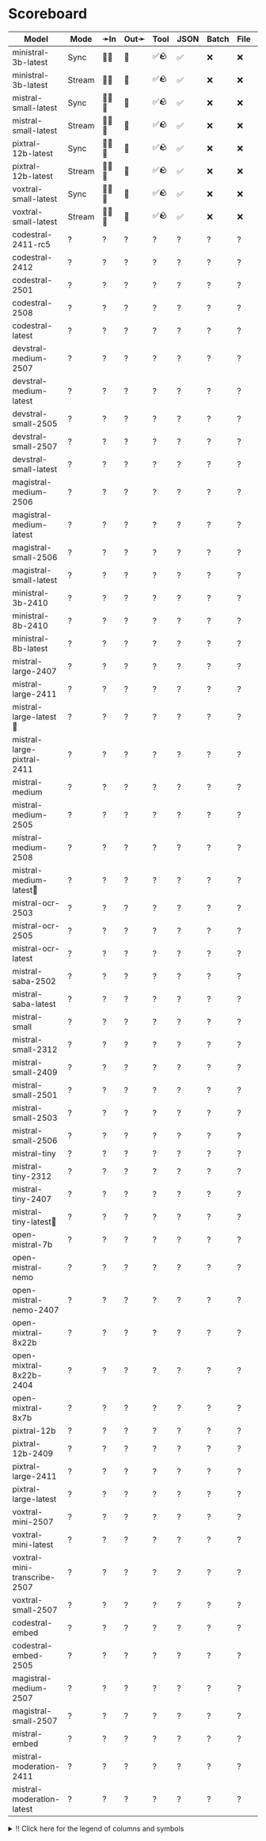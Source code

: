 # Scoreboard

| Model                        | Mode   | ➛In    | Out➛   | Tool | JSON | Batch | File | Cite | Text | Probs | Limits | Usage | Finish |
| ---------------------------- | ------ | ------ | ------ | ---- | ---- | ----- | ---- | ---- | ---- | ----- | ------ | ----- | ------ |
| ministral-3b-latest          | Sync   | 💬📄   | 💬     | ✅🪨 | ✅   | ❌    | ❌   | ❌   | 🌱📏🛑 | ❌    | ✅     | ✅    | ✅     |
| ministral-3b-latest          | Stream | 💬📄   | 💬     | ✅🪨 | ✅   | ❌    | ❌   | ❌   | 🌱📏🛑 | ❌    | ❌     | ✅    | ✅     |
| mistral-small-latest         | Sync   | 💬📄📸 | 💬     | ✅🪨 | ✅   | ❌    | ❌   | ❌   | 🌱📏🛑 | ❌    | ✅     | ✅    | ✅     |
| mistral-small-latest         | Stream | 💬📄📸 | 💬     | ✅🪨 | ✅   | ❌    | ❌   | ❌   | 🌱📏🛑 | ❌    | ❌     | ✅    | ✅     |
| pixtral-12b-latest           | Sync   | 💬📄📸 | 💬     | ✅🪨 | ✅   | ❌    | ❌   | ❌   | 🌱📏🛑 | ❌    | ✅     | ✅    | ✅     |
| pixtral-12b-latest           | Stream | 💬📄📸 | 💬     | ✅🪨 | ✅   | ❌    | ❌   | ❌   | 🌱📏🛑 | ❌    | ❌     | ✅    | ✅     |
| voxtral-small-latest         | Sync   | 🎤💬📄 | 💬     | ✅🪨 | ✅   | ❌    | ❌   | ❌   | 🌱📏🛑 | ❌    | ✅     | ✅    | ✅     |
| voxtral-small-latest         | Stream | 🎤💬📄 | 💬     | ✅🪨 | ✅   | ❌    | ❌   | ❌   | 🌱📏🛑 | ❌    | ❌     | ✅    | ✅     |
| codestral-2411-rc5           | ?      | ?      | ?      | ?    | ?    | ?     | ?    | ?    | ?    | ?     | ?      | ?     | ?      |
| codestral-2412               | ?      | ?      | ?      | ?    | ?    | ?     | ?    | ?    | ?    | ?     | ?      | ?     | ?      |
| codestral-2501               | ?      | ?      | ?      | ?    | ?    | ?     | ?    | ?    | ?    | ?     | ?      | ?     | ?      |
| codestral-2508               | ?      | ?      | ?      | ?    | ?    | ?     | ?    | ?    | ?    | ?     | ?      | ?     | ?      |
| codestral-latest             | ?      | ?      | ?      | ?    | ?    | ?     | ?    | ?    | ?    | ?     | ?      | ?     | ?      |
| devstral-medium-2507         | ?      | ?      | ?      | ?    | ?    | ?     | ?    | ?    | ?    | ?     | ?      | ?     | ?      |
| devstral-medium-latest       | ?      | ?      | ?      | ?    | ?    | ?     | ?    | ?    | ?    | ?     | ?      | ?     | ?      |
| devstral-small-2505          | ?      | ?      | ?      | ?    | ?    | ?     | ?    | ?    | ?    | ?     | ?      | ?     | ?      |
| devstral-small-2507          | ?      | ?      | ?      | ?    | ?    | ?     | ?    | ?    | ?    | ?     | ?      | ?     | ?      |
| devstral-small-latest        | ?      | ?      | ?      | ?    | ?    | ?     | ?    | ?    | ?    | ?     | ?      | ?     | ?      |
| magistral-medium-2506        | ?      | ?      | ?      | ?    | ?    | ?     | ?    | ?    | ?    | ?     | ?      | ?     | ?      |
| magistral-medium-latest      | ?      | ?      | ?      | ?    | ?    | ?     | ?    | ?    | ?    | ?     | ?      | ?     | ?      |
| magistral-small-2506         | ?      | ?      | ?      | ?    | ?    | ?     | ?    | ?    | ?    | ?     | ?      | ?     | ?      |
| magistral-small-latest       | ?      | ?      | ?      | ?    | ?    | ?     | ?    | ?    | ?    | ?     | ?      | ?     | ?      |
| ministral-3b-2410            | ?      | ?      | ?      | ?    | ?    | ?     | ?    | ?    | ?    | ?     | ?      | ?     | ?      |
| ministral-8b-2410            | ?      | ?      | ?      | ?    | ?    | ?     | ?    | ?    | ?    | ?     | ?      | ?     | ?      |
| ministral-8b-latest          | ?      | ?      | ?      | ?    | ?    | ?     | ?    | ?    | ?    | ?     | ?      | ?     | ?      |
| mistral-large-2407           | ?      | ?      | ?      | ?    | ?    | ?     | ?    | ?    | ?    | ?     | ?      | ?     | ?      |
| mistral-large-2411           | ?      | ?      | ?      | ?    | ?    | ?     | ?    | ?    | ?    | ?     | ?      | ?     | ?      |
| mistral-large-latest🥇        | ?      | ?      | ?      | ?    | ?    | ?     | ?    | ?    | ?    | ?     | ?      | ?     | ?      |
| mistral-large-pixtral-2411   | ?      | ?      | ?      | ?    | ?    | ?     | ?    | ?    | ?    | ?     | ?      | ?     | ?      |
| mistral-medium               | ?      | ?      | ?      | ?    | ?    | ?     | ?    | ?    | ?    | ?     | ?      | ?     | ?      |
| mistral-medium-2505          | ?      | ?      | ?      | ?    | ?    | ?     | ?    | ?    | ?    | ?     | ?      | ?     | ?      |
| mistral-medium-2508          | ?      | ?      | ?      | ?    | ?    | ?     | ?    | ?    | ?    | ?     | ?      | ?     | ?      |
| mistral-medium-latest🥈       | ?      | ?      | ?      | ?    | ?    | ?     | ?    | ?    | ?    | ?     | ?      | ?     | ?      |
| mistral-ocr-2503             | ?      | ?      | ?      | ?    | ?    | ?     | ?    | ?    | ?    | ?     | ?      | ?     | ?      |
| mistral-ocr-2505             | ?      | ?      | ?      | ?    | ?    | ?     | ?    | ?    | ?    | ?     | ?      | ?     | ?      |
| mistral-ocr-latest           | ?      | ?      | ?      | ?    | ?    | ?     | ?    | ?    | ?    | ?     | ?      | ?     | ?      |
| mistral-saba-2502            | ?      | ?      | ?      | ?    | ?    | ?     | ?    | ?    | ?    | ?     | ?      | ?     | ?      |
| mistral-saba-latest          | ?      | ?      | ?      | ?    | ?    | ?     | ?    | ?    | ?    | ?     | ?      | ?     | ?      |
| mistral-small                | ?      | ?      | ?      | ?    | ?    | ?     | ?    | ?    | ?    | ?     | ?      | ?     | ?      |
| mistral-small-2312           | ?      | ?      | ?      | ?    | ?    | ?     | ?    | ?    | ?    | ?     | ?      | ?     | ?      |
| mistral-small-2409           | ?      | ?      | ?      | ?    | ?    | ?     | ?    | ?    | ?    | ?     | ?      | ?     | ?      |
| mistral-small-2501           | ?      | ?      | ?      | ?    | ?    | ?     | ?    | ?    | ?    | ?     | ?      | ?     | ?      |
| mistral-small-2503           | ?      | ?      | ?      | ?    | ?    | ?     | ?    | ?    | ?    | ?     | ?      | ?     | ?      |
| mistral-small-2506           | ?      | ?      | ?      | ?    | ?    | ?     | ?    | ?    | ?    | ?     | ?      | ?     | ?      |
| mistral-tiny                 | ?      | ?      | ?      | ?    | ?    | ?     | ?    | ?    | ?    | ?     | ?      | ?     | ?      |
| mistral-tiny-2312            | ?      | ?      | ?      | ?    | ?    | ?     | ?    | ?    | ?    | ?     | ?      | ?     | ?      |
| mistral-tiny-2407            | ?      | ?      | ?      | ?    | ?    | ?     | ?    | ?    | ?    | ?     | ?      | ?     | ?      |
| mistral-tiny-latest🥉         | ?      | ?      | ?      | ?    | ?    | ?     | ?    | ?    | ?    | ?     | ?      | ?     | ?      |
| open-mistral-7b              | ?      | ?      | ?      | ?    | ?    | ?     | ?    | ?    | ?    | ?     | ?      | ?     | ?      |
| open-mistral-nemo            | ?      | ?      | ?      | ?    | ?    | ?     | ?    | ?    | ?    | ?     | ?      | ?     | ?      |
| open-mistral-nemo-2407       | ?      | ?      | ?      | ?    | ?    | ?     | ?    | ?    | ?    | ?     | ?      | ?     | ?      |
| open-mixtral-8x22b           | ?      | ?      | ?      | ?    | ?    | ?     | ?    | ?    | ?    | ?     | ?      | ?     | ?      |
| open-mixtral-8x22b-2404      | ?      | ?      | ?      | ?    | ?    | ?     | ?    | ?    | ?    | ?     | ?      | ?     | ?      |
| open-mixtral-8x7b            | ?      | ?      | ?      | ?    | ?    | ?     | ?    | ?    | ?    | ?     | ?      | ?     | ?      |
| pixtral-12b                  | ?      | ?      | ?      | ?    | ?    | ?     | ?    | ?    | ?    | ?     | ?      | ?     | ?      |
| pixtral-12b-2409             | ?      | ?      | ?      | ?    | ?    | ?     | ?    | ?    | ?    | ?     | ?      | ?     | ?      |
| pixtral-large-2411           | ?      | ?      | ?      | ?    | ?    | ?     | ?    | ?    | ?    | ?     | ?      | ?     | ?      |
| pixtral-large-latest         | ?      | ?      | ?      | ?    | ?    | ?     | ?    | ?    | ?    | ?     | ?      | ?     | ?      |
| voxtral-mini-2507            | ?      | ?      | ?      | ?    | ?    | ?     | ?    | ?    | ?    | ?     | ?      | ?     | ?      |
| voxtral-mini-latest          | ?      | ?      | ?      | ?    | ?    | ?     | ?    | ?    | ?    | ?     | ?      | ?     | ?      |
| voxtral-mini-transcribe-2507 | ?      | ?      | ?      | ?    | ?    | ?     | ?    | ?    | ?    | ?     | ?      | ?     | ?      |
| voxtral-small-2507           | ?      | ?      | ?      | ?    | ?    | ?     | ?    | ?    | ?    | ?     | ?      | ?     | ?      |
| codestral-embed              | ?      | ?      | ?      | ?    | ?    | ?     | ?    | ?    | ?    | ?     | ?      | ?     | ?      |
| codestral-embed-2505         | ?      | ?      | ?      | ?    | ?    | ?     | ?    | ?    | ?    | ?     | ?      | ?     | ?      |
| magistral-medium-2507        | ?      | ?      | ?      | ?    | ?    | ?     | ?    | ?    | ?    | ?     | ?      | ?     | ?      |
| magistral-small-2507         | ?      | ?      | ?      | ?    | ?    | ?     | ?    | ?    | ?    | ?     | ?      | ?     | ?      |
| mistral-embed                | ?      | ?      | ?      | ?    | ?    | ?     | ?    | ?    | ?    | ?     | ?      | ?     | ?      |
| mistral-moderation-2411      | ?      | ?      | ?      | ?    | ?    | ?     | ?    | ?    | ?    | ?     | ?      | ?     | ?      |
| mistral-moderation-latest    | ?      | ?      | ?      | ?    | ?    | ?     | ?    | ?    | ?    | ?     | ?      | ?     | ?      |
<details>
<summary>‼️ Click here for the legend of columns and symbols</summary>

- 🏠: Runs locally.
- Sync:   Runs synchronously, the reply is only returned once completely generated
- Stream: Streams the reply as it is generated. Occasionally less features are supported in this mode
- 🧠: Has chain-of-thought thinking process
    - Both redacted (Anthropic, Gemini, OpenAI) and explicit (Deepseek R1, Qwen3, etc)
    - Many models can be used in both mode. In this case they will have two rows, one with thinking and one
      without. It is frequent that certain functionalities are limited in thinking mode, like tool calling.
- ✅: Implemented and works great
- ❌: Not supported by genai. The provider may support it, but genai does not (yet). Please send a PR to add
  it!
- 💬: Text
- 📄: PDF: process a PDF as input, possibly with OCR
- 📸: Image: process an image as input; most providers support PNG, JPG, WEBP and non-animated GIF, or generate images
- 🎤: Audio: process an audio file (e.g. MP3, WAV, Flac, Opus) as input, or generate audio
- 🎥: Video: process a video (e.g. MP4) as input, or generate a video (e.g. Veo 3)
- 💨: Feature is flaky (Tool calling) or inconsistent (Usage is not always reported)
- 🌐: Country where the company is located
- Tool: Tool calling, using [genai.ToolDef](https://pkg.go.dev/github.com/maruel/genai#ToolDef); best is ✅🪨
		- 🪨: Tool calling can be forced; aka you can force the model to call a tool. This is great.
- JSON: ability to output JSON in free form, or with a forced schema specified as a Go struct
    - ✅: Supports both free form and with a schema
    - ☁️ :Supports only free form
		- 📐: Supports only a schema
- Batch: Process asynchronously batches during off peak hours at a discounts
- Text: Text features
    - '🌱': Seed option for deterministic output
    - '📏': MaxTokens option to cap the amount of returned tokens
    - '🛑': Stop sequence to stop generation when a token is generated
- File: Upload and store large files via a separate API
- Cite: Citation generation from a provided document, specially useful for RAG
- Probs: Return logprobs to analyse each token probabilities
- Limits: Returns the rate limits, including the remaining quota
</details>
